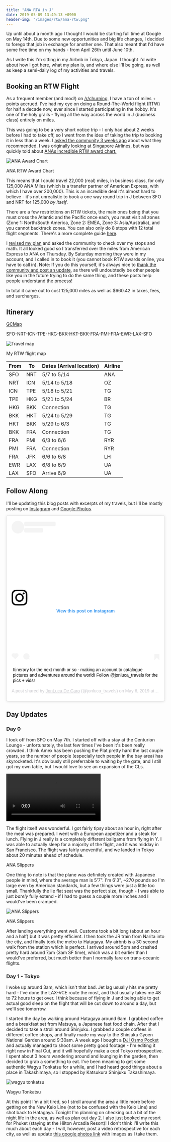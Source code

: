 ```yaml
---
title: "ANA RTW in J"
date: 2019-05-09 13:49:13 +0900
header-img: "/images/rtw/ana-rtw.png"
---
```

<style>
    {%  include main.css  %}
</style>

Up until about a month ago I thought I would be starting full time at Google on May 14th. Due to some new opportunities and big life changes, I decided to forego that job in exchange for another one. That also meant that I'd have some free time on my hands - from April 26th until June 10th.

As I write this I'm sitting in my Airbnb in Tokyo, Japan. I thought I'd write about how I got here, what my plan is, and where else I'll be going, as well as keep a semi-daily log of my activities and travels.

## Booking an RTW Flight

As a frequent member (and mod!) on [/r/churning](https://reddit.com/r/churning), I have a ton of miles + points accrued. I've had my eye on doing a Round-The-World flight (RTW) for half a decade now, ever since I started participating in the hobby. It's one of the holy grails - flying all the way across the world in J (business class) entirely on miles. 

This was going to be a very short notice trip - I only had about 2 weeks before I had to take off, so I went from the idea of taking the trip to booking it in less than a week. I [asked the community 3 weeks ago](https://www.reddit.com/r/awardtravel/comments/bdy99d/rtw_trip_on_short_notice/) about what they recommended.  I was originally looking at Singapore Airlines, but was quickly told about [ANAs incredible RTW award chart.](https://www.godsavethepoints.com/2019/01/14/ana-round-the-world-complete-guide/)

<picture class="centered-image">
  <source srcset="/images/rtw/ana-rtw.webp" type="image/webp">
  <source srcset="/images/rtw/ana-rtw.png" type="image/png"> 
  <img alt="ANA Award Chart" class="centered-image" src="/images/rtw/ana-rtw.png">
</picture>
<p class="footnote">ANA RTW Award Chart</p>

This means that I could travel 22,000 (real) miles, in business class, for only 125,000 ANA Miles (which is a transfer partner of American Express, with which I have over 200,000). This is an incredible deal it's almost hard to believe - it's not unrealistic to book a one way round trip in J between SFO and NRT for 125,000 <i>by itself</i>.

There are a few restrictions on RTW tickets, the main ones being that you must cross the Atlantic and the Pacific once each, you must visit all zones (Zone 1: North/South America, Zone 2: EMEA, Zone 3: Asia/Australia), and you cannot backtrack zones. You can also only do 8 stops with 12 total flight segments. There's a more complete guide [here](https://www.godsavethepoints.com/2019/01/14/ana-round-the-world-complete-guide/).

I [revised my plan](https://www.reddit.com/r/awardtravel/comments/becdbq/update_rtw_on_short_notice/) and asked the community to check over my stops and math. It all looked good so I transferred over the miles from American Express to ANA on Thursday. By Saturday morning they were in my account, and I called in to book it (you cannot book RTW awards online, you have to call in). Note: If you do this yourself, it's always nice to [thank the community and post an update](https://www.reddit.com/r/awardtravel/comments/bgy1jm/booked_rtw_on_short_notice/), as there will undoubtedly be other people like you in the future trying to do the same thing, and these posts help people understand the process!

In total it came out to cost 125,000 miles as well as $660.42 in taxes, fees, and surcharges.

## Itinerary

[GCMap](http://www.gcmap.com/map?P=SFO-NRT-ICN-TPE-HKG-BKK-HKT-BKK-FRA-PMI-FRA-EWR-LAX-SFO&MS=bm&MP=rect&MC=FCO&MR=1800&MX=1440x720&PM=*)

SFO-NRT-ICN-TPE-HKG-BKK-HKT-BKK-FRA-PMI-FRA-EWR-LAX-SFO

<picture class="centered-image">
  <source srcset="/images/rtw/map.webp" type="image/webp">
  <source srcset="/images/rtw/map.png" type="image/png"> 
  <img alt="Travel map" class="centered-image" src="/images/rtw/map.png">
</picture>
<p class="footnote">My RTW flight map</p>

<div class="table100 tableTop ver1 m-b-110">
	<table data-vertable="ver1">
		<thead>
			<tr class="row100 head">
				<th class="column100 column1" data-column="column1">From</th>
				<th class="column100 column2" data-column="column2">To</th>
				<th class="column100 column3" data-column="column3">Dates (Arrival location)</th>
				<th class="column100 column4" data-column="column4">Airline</th>
			</tr>
		</thead>
		<tbody>
			<tr class="row100">
				<td class="column100 column1" data-column="column1">SFO</td>
				<td class="column100 column2" data-column="column2">NRT</td>
				<td class="column100 column3" data-column="column3">5/7 to 5/14 </td>
				<td class="column100 column4" data-column="column4">ANA</td>
			</tr>
			<tr class="row100">
				<td class="column100 column1" data-column="column1">NRT</td>
				<td class="column100 column2" data-column="column2">ICN</td>
				<td class="column100 column3" data-column="column3">5/14 to 5/18 </td>
				<td class="column100 column4" data-column="column4">OZ</td>
			</tr>
			<tr class="row100">
				<td class="column100 column1" data-column="column1">ICN</td>
				<td class="column100 column2" data-column="column2">TPE</td>
				<td class="column100 column3" data-column="column3">5/18 to 5/21 </td>
				<td class="column100 column4" data-column="column4">TG</td>
			</tr>
			<tr class="row100">
				<td class="column100 column1" data-column="column1">TPE</td>
				<td class="column100 column2" data-column="column2">HKG</td>
				<td class="column100 column3" data-column="column3">5/21 to 5/24 </td>
				<td class="column100 column4" data-column="column4">BR</td>
			</tr>
			<tr class="row100">
				<td class="column100 column1" data-column="column1">HKG</td>
				<td class="column100 column2" data-column="column2">BKK</td>
				<td class="column100 column3" data-column="column3">Connection </td>
				<td class="column100 column4" data-column="column4">TG</td>
			</tr>
			<tr class="row100">
				<td class="column100 column1" data-column="column1">BKK</td>
				<td class="column100 column2" data-column="column2">HKT</td>
				<td class="column100 column3" data-column="column3">5/24 to 5/29 </td>
				<td class="column100 column4" data-column="column4">TG</td>
			</tr>
			<tr class="row100">
				<td class="column100 column1" data-column="column1">HKT</td>
				<td class="column100 column2" data-column="column2">BKK</td>
				<td class="column100 column3" data-column="column3">5/29 to 6/3 </td>
				<td class="column100 column4" data-column="column4">TG</td>
			</tr>
			<tr class="row100">
				<td class="column100 column1" data-column="column1">BKK</td>
				<td class="column100 column2" data-column="column2">FRA</td>
				<td class="column100 column3" data-column="column3">Connection </td>
				<td class="column100 column4" data-column="column4">TG</td>
			</tr>
			<tr class="row100">
				<td class="column100 column1" data-column="column1">FRA</td>
				<td class="column100 column2" data-column="column2">PMI</td>
				<td class="column100 column3" data-column="column3">6/3 to 6/6</td>
				<td class="column100 column4" data-column="column4">RYR</td>
			</tr>
			<tr class="row100">
				<td class="column100 column1" data-column="column1">PMI</td>
				<td class="column100 column2" data-column="column2">FRA</td>
				<td class="column100 column3" data-column="column3">Connection </td>
				<td class="column100 column4" data-column="column4">RYR</td>
			</tr>
			<tr class="row100">
				<td class="column100 column1" data-column="column1">FRA</td>
				<td class="column100 column2" data-column="column2">JFK</td>
				<td class="column100 column3" data-column="column3">6/6 to 6/8 </td>
				<td class="column100 column4" data-column="column4">LH</td>
			</tr>
			<tr class="row100">
				<td class="column100 column1" data-column="column1">EWR</td>
				<td class="column100 column2" data-column="column2">LAX</td>
				<td class="column100 column3" data-column="column3">6/8 to 6/9 </td>
				<td class="column100 column4" data-column="column4">UA</td>
			</tr>
			<tr class="row100">
				<td class="column100 column1" data-column="column1">LAX</td>
				<td class="column100 column2" data-column="column2">SFO</td>
				<td class="column100 column3" data-column="column3">Arrive 6/9 </td>
				<td class="column100 column4" data-column="column4">UA</td>
			</tr>
		</tbody>
	</table>
</div>


## Follow Along

I'll be updating this blog posts with excerpts of my travels, but I'll be mostly posting on [Instagram](https://www.instagram.com/jonluca_travels/) and [Google Photos](https://photos.app.goo.gl/hUv7emKkpPfVkmxY8).

<blockquote class="instagram-media centered-image" data-instgrm-captioned data-instgrm-permalink="https://www.instagram.com/p/BxIisoOJ-Ti/" data-instgrm-version="12" style=" background:#FFF; border:0; border-radius:3px; box-shadow:0 0 1px 0 rgba(0,0,0,0.5),0 1px 10px 0 rgba(0,0,0,0.15); margin: 1px; max-width:540px; min-width:326px; padding:0; width:99.375%; width:-webkit-calc(100% - 2px); width:calc(100% - 2px);"><div style="padding:16px;"> <a href="https://www.instagram.com/p/BxIisoOJ-Ti/" style=" background:#FFFFFF; line-height:0; padding:0 0; text-align:center; text-decoration:none; width:100%;" target="_blank"> <div style=" display: flex; flex-direction: row; align-items: center;"> <div style="background-color: #F4F4F4; border-radius: 50%; flex-grow: 0; height: 40px; width: 40px;"></div> <div style="display: flex; flex-direction: column; flex-grow: 1; justify-content: center;"> <div style=" background-color: #F4F4F4; border-radius: 4px; flex-grow: 0; height: 14px; margin-bottom: 6px; width: 100px;"></div> <div style=" background-color: #F4F4F4; border-radius: 4px; flex-grow: 0; height: 14px; width: 60px;"></div></div></div><div style="padding: 19% 0;"></div> <div style="display:block; height:50px; width:50px;"><svg width="50px" height="50px" viewBox="0 0 60 60" version="1.1" xmlns="https://www.w3.org/2000/svg" xmlns:xlink="https://www.w3.org/1999/xlink"><g stroke="none" stroke-width="1" fill="none" fill-rule="evenodd"><g transform="translate(-511.000000, -20.000000)" fill="#000000"><g><path d="M556.869,30.41 C554.814,30.41 553.148,32.076 553.148,34.131 C553.148,36.186 554.814,37.852 556.869,37.852 C558.924,37.852 560.59,36.186 560.59,34.131 C560.59,32.076 558.924,30.41 556.869,30.41 M541,60.657 C535.114,60.657 530.342,55.887 530.342,50 C530.342,44.114 535.114,39.342 541,39.342 C546.887,39.342 551.658,44.114 551.658,50 C551.658,55.887 546.887,60.657 541,60.657 M541,33.886 C532.1,33.886 524.886,41.1 524.886,50 C524.886,58.899 532.1,66.113 541,66.113 C549.9,66.113 557.115,58.899 557.115,50 C557.115,41.1 549.9,33.886 541,33.886 M565.378,62.101 C565.244,65.022 564.756,66.606 564.346,67.663 C563.803,69.06 563.154,70.057 562.106,71.106 C561.058,72.155 560.06,72.803 558.662,73.347 C557.607,73.757 556.021,74.244 553.102,74.378 C549.944,74.521 548.997,74.552 541,74.552 C533.003,74.552 532.056,74.521 528.898,74.378 C525.979,74.244 524.393,73.757 523.338,73.347 C521.94,72.803 520.942,72.155 519.894,71.106 C518.846,70.057 518.197,69.06 517.654,67.663 C517.244,66.606 516.755,65.022 516.623,62.101 C516.479,58.943 516.448,57.996 516.448,50 C516.448,42.003 516.479,41.056 516.623,37.899 C516.755,34.978 517.244,33.391 517.654,32.338 C518.197,30.938 518.846,29.942 519.894,28.894 C520.942,27.846 521.94,27.196 523.338,26.654 C524.393,26.244 525.979,25.756 528.898,25.623 C532.057,25.479 533.004,25.448 541,25.448 C548.997,25.448 549.943,25.479 553.102,25.623 C556.021,25.756 557.607,26.244 558.662,26.654 C560.06,27.196 561.058,27.846 562.106,28.894 C563.154,29.942 563.803,30.938 564.346,32.338 C564.756,33.391 565.244,34.978 565.378,37.899 C565.522,41.056 565.552,42.003 565.552,50 C565.552,57.996 565.522,58.943 565.378,62.101 M570.82,37.631 C570.674,34.438 570.167,32.258 569.425,30.349 C568.659,28.377 567.633,26.702 565.965,25.035 C564.297,23.368 562.623,22.342 560.652,21.575 C558.743,20.834 556.562,20.326 553.369,20.18 C550.169,20.033 549.148,20 541,20 C532.853,20 531.831,20.033 528.631,20.18 C525.438,20.326 523.257,20.834 521.349,21.575 C519.376,22.342 517.703,23.368 516.035,25.035 C514.368,26.702 513.342,28.377 512.574,30.349 C511.834,32.258 511.326,34.438 511.181,37.631 C511.035,40.831 511,41.851 511,50 C511,58.147 511.035,59.17 511.181,62.369 C511.326,65.562 511.834,67.743 512.574,69.651 C513.342,71.625 514.368,73.296 516.035,74.965 C517.703,76.634 519.376,77.658 521.349,78.425 C523.257,79.167 525.438,79.673 528.631,79.82 C531.831,79.965 532.853,80.001 541,80.001 C549.148,80.001 550.169,79.965 553.369,79.82 C556.562,79.673 558.743,79.167 560.652,78.425 C562.623,77.658 564.297,76.634 565.965,74.965 C567.633,73.296 568.659,71.625 569.425,69.651 C570.167,67.743 570.674,65.562 570.82,62.369 C570.966,59.17 571,58.147 571,50 C571,41.851 570.966,40.831 570.82,37.631"></path></g></g></g></svg></div><div style="padding-top: 8px;"> <div style=" color:#3897f0; font-family:Arial,sans-serif; font-size:14px; font-style:normal; font-weight:550; line-height:18px;"> View this post on Instagram</div></div><div style="padding: 12.5% 0;"></div> <div style="display: flex; flex-direction: row; margin-bottom: 14px; align-items: center;"><div> <div style="background-color: #F4F4F4; border-radius: 50%; height: 12.5px; width: 12.5px; transform: translateX(0px) translateY(7px);"></div> <div style="background-color: #F4F4F4; height: 12.5px; transform: rotate(-45deg) translateX(3px) translateY(1px); width: 12.5px; flex-grow: 0; margin-right: 14px; margin-left: 2px;"></div> <div style="background-color: #F4F4F4; border-radius: 50%; height: 12.5px; width: 12.5px; transform: translateX(9px) translateY(-18px);"></div></div><div style="margin-left: 8px;"> <div style=" background-color: #F4F4F4; border-radius: 50%; flex-grow: 0; height: 20px; width: 20px;"></div> <div style=" width: 0; height: 0; border-top: 2px solid transparent; border-left: 6px solid #f4f4f4; border-bottom: 2px solid transparent; transform: translateX(16px) translateY(-4px) rotate(30deg)"></div></div><div style="margin-left: auto;"> <div style=" width: 0px; border-top: 8px solid #F4F4F4; border-right: 8px solid transparent; transform: translateY(16px);"></div> <div style=" background-color: #F4F4F4; flex-grow: 0; height: 12px; width: 16px; transform: translateY(-4px);"></div> <div style=" width: 0; height: 0; border-top: 8px solid #F4F4F4; border-left: 8px solid transparent; transform: translateY(-4px) translateX(8px);"></div></div></div></a> <p style=" margin:8px 0 0 0; padding:0 4px;"> <a href="https://www.instagram.com/p/BxIisoOJ-Ti/" style=" color:#000; font-family:Arial,sans-serif; font-size:14px; font-style:normal; font-weight:normal; line-height:17px; text-decoration:none; word-wrap:break-word;" target="_blank">Itinerary for the next month or so - making an account to catalogue pictures and adventures around the world! Follow @jonluca_travels for the pics + vids!</a></p> <p style=" color:#c9c8cd; font-family:Arial,sans-serif; font-size:14px; line-height:17px; margin-bottom:0; margin-top:8px; overflow:hidden; padding:8px 0 7px; text-align:center; text-overflow:ellipsis; white-space:nowrap;">A post shared by <a href="https://www.instagram.com/jonluca_travels/" style=" color:#c9c8cd; font-family:Arial,sans-serif; font-size:14px; font-style:normal; font-weight:normal; line-height:17px;" target="_blank"> JonLuca De Caro</a> (@jonluca_travels) on <time style=" font-family:Arial,sans-serif; font-size:14px; line-height:17px;" datetime="2019-05-06T19:51:40+00:00">May 6, 2019 at 12:51pm PDT</time></p></div></blockquote> <script async src="//www.instagram.com/embed.js"></script>

## Day Updates

### Day 0 

I took off from SFO on May 7th. I started off with a stay at the Centurion Lounge - unfortunately, the last few times I've been it's been really crowded. I think Amex has been pushing the Plat pretty hard the last couple years, so the number of people (especially tech people in the bay area) has skyrocketed. It's obviously still preferrable to waiting by the gate, and I still got my own table, but I would love to see an expansion of the CLs.

<video class="centered-image" controls autoplay>
  <source src="/images/rtw/lieflat.mp4" type="video/mp4">
  <source src="/images/rtw/lieflat.ogg" type="video/ogg">
  Your browser does not support the video tag.
</video>

The flight itself was wonderful. I got fairly tipsy about an hour in, right after the meal was prepared. I went with a European appetizer and a steak for lunch. Flying in J really is a completely different ballgame from flying in Y. I was able to actually sleep for a majority of the flight, and it was midday in San Francisco. The flight was fairly uneventful, and we landed in Tokyo about 20 minutes ahead of schedule.

<p class="footnote">ANA Slippers</p>

One thing to note is that the plane was definitely created with Japanese people in mind, where the average man is 5'7". I'm 6'3", \~270 pounds so I'm large even by American standards, but a few things were just a little too small. Thankfully the lie flat seat was the perfect size, though - I was able to just <i>barely</i> fully extend - if I had to guess a couple more inches and I would've been cramped. 

<picture class="centered-image">
  <source srcset="/images/rtw/slipper.webp" type="image/webp">
  <source srcset="/images/rtw/slipper.png" type="image/png"> 
  <img alt="ANA Slippers" class="centered-image" src="/images/rtw/slipper.png">
</picture>
<p class="footnote">ANA Slippers</p>

After landing everything went well. Customs took a bit long (about an hour and a half) but it was pretty efficient. I then took the JR train from Narita into the city, and finally took the metro to Hatagaya. My airbnb is a 30 second walk from the station which is perfect. I arrived around 5pm and crashed pretty hard around 7pm (3am SF time), which was a bit earlier than I would've preferred, but much better than I normally fare on trans-oceanic flights. 

### Day 1 - Tokyo

I woke up around 3am, which isn't that bad. Jet lag usually hits me pretty hard - I've done the LAX-VCE route the most, and that usually takes me 48 to 72 hours to get over. I think because of flying in J and being able to get actual good sleep on the flight that will be cut down to around a day, but we'll see tomorrow. 

I started the day by walking around Hatagaya around 6am. I grabbed coffee and a breakfast set from Matsuya, a Japanese fast food chain. After that I decided to take a stroll around Shinjuku. I grabbed a couple coffees in different coffee shops, and finally made my way to the Shinjuku Gyoen National Garden around 9:30am. A week ago I bought a [DJI Osmo Pocket](https://store.dji.com/product/osmo-pocket/) and actually managed to shoot some pretty good footage - I'm editing it right now in Final Cut, and it will hopefully make a cool Tokyo retrospective. I spent about 3 hours wandering around and lounging in the garden, then decided to grab a something to eat. I've been meaning to get some authentic Wagyu Tonkatsu for a while, and I had heard good things about a place in Takashimaya, so I stopped by Katsukura Shinjuku Takashimaya.

<picture class="centered-image">
  <source srcset="/images/rtw/wagyu.webp" type="image/webp">
  <source srcset="/images/rtw/wagyu.png" type="image/png"> 
  <img alt="wagyu tonkatsu" class="centered-image" src="/images/rtw/wagyu.png">
</picture>
<p class="footnote">Wagyu Tonkatsu</p>

At this point I'm a bit tired, so I stroll around the area a little more before getting on the New Keio Line (not to be confused with the Keio Line) and shot back to Hatagaya. Tonight I'm planning on checking out a bit of the night life in the area, as well as plan out day 2. I also just booked my resort for Phuket (staying at the Hilton Arcadia Resort)! I don't think I'll write this much about each day - I will, however, post a video retrospective for each city, as well as update [this google photos link](https://photos.app.goo.gl/hUv7emKkpPfVkmxY8) with images as I take them. 
